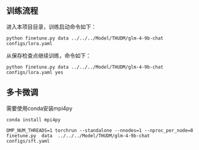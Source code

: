 ## 训练流程

进入本项目目录，训练启动命令如下：

```shell
python finetune.py data ../../../Model/THUDM/glm-4-9b-chat configs/lora.yaml
```

从保存检查点继续训练，命令如下：

```shell
python finetune.py data ../../../Model/THUDM/glm-4-9b-chat configs/lora.yaml yes
```

## 多卡微调

需要使用conda安装mpi4py
```shell
conda install mpi4py 
```

```shell
OMP_NUM_THREADS=1 torchrun --standalone --nnodes=1 --nproc_per_node=8  finetune.py  data  ../../../Model/THUDM/glm-4-9b-chat  configs/sft.yaml
```